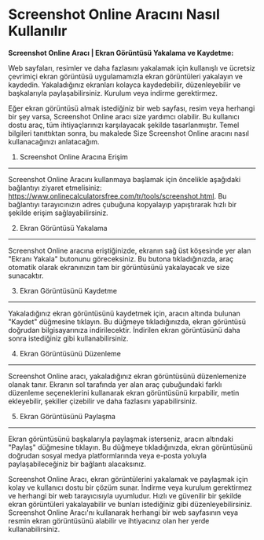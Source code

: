 Screenshot Online Aracını Nasıl Kullanılır
==========================================

**Screenshot Online Aracı | Ekran Görüntüsü Yakalama ve Kaydetme:**

Web sayfaları, resimler ve daha fazlasını yakalamak için kullanışlı ve ücretsiz çevrimiçi ekran görüntüsü uygulamamızla ekran görüntüleri yakalayın ve kaydedin. Yakaladığınız ekranları kolayca kaydedebilir, düzenleyebilir ve başkalarıyla paylaşabilirsiniz. Kurulum veya indirme gerektirmez.

Eğer ekran görüntüsü almak istediğiniz bir web sayfası, resim veya herhangi bir şey varsa, Screenshot Online aracı size yardımcı olabilir. Bu kullanıcı dostu araç, tüm ihtiyaçlarınızı karşılayacak şekilde tasarlanmıştır. Temel bilgileri tanıttıktan sonra, bu makalede Size Screenshot Online aracını nasıl kullanacağınızı anlatacağım.

1. Screenshot Online Aracına Erişim
-----------------------------------

Screenshot Online Aracını kullanmaya başlamak için öncelikle aşağıdaki bağlantıyı ziyaret etmelisiniz: <https://www.onlinecalculatorsfree.com/tr/tools/screenshot.html>. Bu bağlantıyı tarayıcınızın adres çubuğuna kopyalayıp yapıştırarak hızlı bir şekilde erişim sağlayabilirsiniz.

2. Ekran Görüntüsü Yakalama
---------------------------

Screenshot Online aracına eriştiğinizde, ekranın sağ üst köşesinde yer alan "Ekranı Yakala" butonunu göreceksiniz. Bu butona tıkladığınızda, araç otomatik olarak ekranınızın tam bir görüntüsünü yakalayacak ve size sunacaktır.

3. Ekran Görüntüsünü Kaydetme
-----------------------------

Yakaladığınız ekran görüntüsünü kaydetmek için, aracın altında bulunan "Kaydet" düğmesine tıklayın. Bu düğmeye tıkladığınızda, ekran görüntüsü doğrudan bilgisayarınıza indirilecektir. İndirilen ekran görüntüsünü daha sonra istediğiniz gibi kullanabilirsiniz.

4. Ekran Görüntüsünü Düzenleme
------------------------------

Screenshot Online aracı, yakaladığınız ekran görüntüsünü düzenlemenize olanak tanır. Ekranın sol tarafında yer alan araç çubuğundaki farklı düzenleme seçeneklerini kullanarak ekran görüntüsünü kırpabilir, metin ekleyebilir, şekiller çizebilir ve daha fazlasını yapabilirsiniz.

5. Ekran Görüntüsünü Paylaşma
-----------------------------

Ekran görüntüsünü başkalarıyla paylaşmak isterseniz, aracın altındaki "Paylaş" düğmesine tıklayın. Bu düğmeye tıkladığınızda, ekran görüntüsünü doğrudan sosyal medya platformlarında veya e-posta yoluyla paylaşabileceğiniz bir bağlantı alacaksınız.

Screenshot Online Aracı, ekran görüntülerini yakalamak ve paylaşmak için kolay ve kullanıcı dostu bir çözüm sunar. İndirme veya kurulum gerektirmez ve herhangi bir web tarayıcısıyla uyumludur. Hızlı ve güvenilir bir şekilde ekran görüntüleri yakalayabilir ve bunları istediğiniz gibi düzenleyebilirsiniz. Screenshot Online Aracı'nı kullanarak herhangi bir web sayfasının veya resmin ekran görüntüsünü alabilir ve ihtiyacınız olan her yerde kullanabilirsiniz.